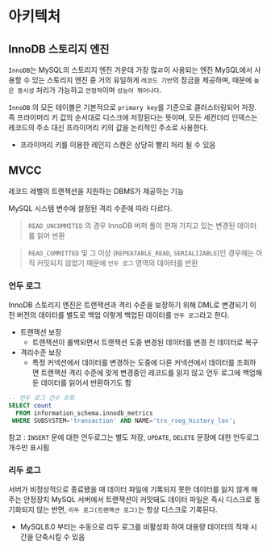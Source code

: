 # 아키텍처

## InnoDB 스토리지 엔진

`InnoDB`는  MySQL의 스토리지 엔진 가운데 가장 많ㄹ이 사용되는 엔진
MySQL에서 사용할 수 있는 스토리지 엔진 중 거의 유일하게 `레코드 기반`의 잠금을 제공하며, 
때문에 `높은 동시성` 처리가 가능하고 `안정적`이며 `성능이 뛰어나다`.

`InnoDB` 의 모든 테이블은 기본적으로 `primary key`를 기준으로 클러스터링되어 저장.
즉 프라이머리 키 값의 순서대로 디스크에 저장된다는 뜻이며, 모든 세컨더리 인덱스는 레코드의 주소 대신 프라이머리
키의 값을 논리적인 주소로 사용한다.
 - 프라이머리 키를 이용한 레인지 스캔은 상당히 빨리 처리 될 수 있음

## MVCC
레코드 레벨의 트랜잭션을 지원하는 DBMS가 제공하는 기능

MySQL 시스템 변수에 설정된 격리 수준에 따라 다르다.

> `READ_UNCOMMITED` 의 경우 InnoDB 버퍼 풀이 현재 가지고 있는 변경된 데이터를 읽어 반환

> `READ_COMMITTED` 및 그 이상 (`REPEATABLE_READ`, `SERIALIZABLE`)인 경우에는
>  아직 커밋되지 않았기 때문에 `언두 로그` 영역의 데이터를 반환

### 언두 로그
InnoDB 스토리지 엔진은 트랜잭션과 격리 수준을 보장하기 위해 DML로 변경되기 이전 버전의 데이터를 별도로 백업
이렇게 백업된 데이터를 `언두 로그`라고 한다.
 - 트랜잭션 보장
   - 트랜잭션이 롤백되면서 트랜잭션 도중 변경된 데이터를 변경 전 데이터로 복구
 - 격리수준 보장
   - 특정 커넥션에서 데이터를 변경하는 도중에 다른 커넥션에서 데이터를 조회하면 트랜잭션 격리 수준에 맞게 변경중인 레코드를 읽지 않고 언두 로그에 백업해둔 데이터를 읽어서 반환하기도 함

```sql
-- 언두 로그 건수 조회
SELECT count
  FROM information_schema.innodb_metrics
 WHERE SUBSYSTEM='transaction' AND NAME='trx_rseg_history_len';
```
참고 : `INSERT` 문에 대한 언두로그는 별도 저장, `UPDATE`, `DELETE` 문장에 대한 언두로그 개수만 표시됨

### 리두 로그
서버가 비정상적으로 종료됐을 때 데이터 파일에 기록되지 못한 데이터를 잃지 않게 해주는 안정장치
MySQL 서버에서 트랜잭션이 커밋돼도 데이터 파일은 즉시 디스크로 동기화되지 않는 반면, `리두 로그(트랜잭션 로그)`는 항상 디스크로 기록된다.
 - MySQL8.0 부터는 수동으로 리두 로그를 비활성화 하여 대용량 데이터의 적재 시간을 단축시킬 수 있음

